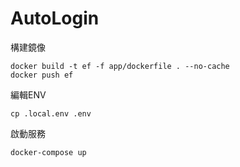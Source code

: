 # AutoLogin

構建鏡像
```
docker build -t ef -f app/dockerfile . --no-cache
docker push ef
```

編輯ENV
```
cp .local.env .env
```

啟動服務
```
docker-compose up
```

